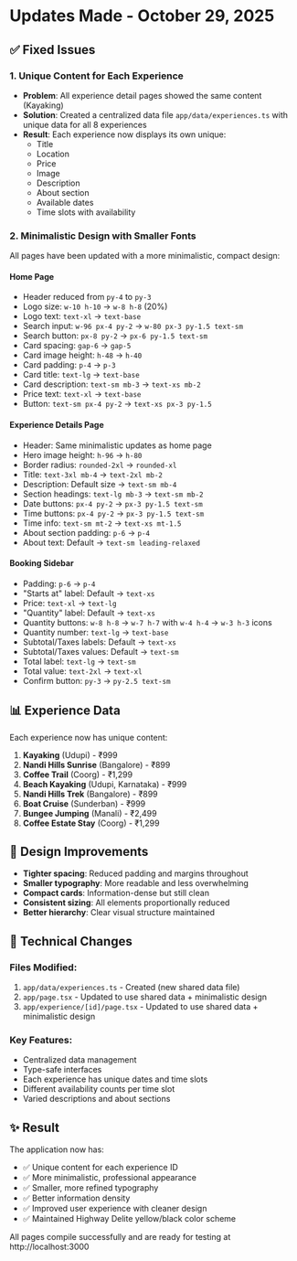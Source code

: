 # Updates Made - October 29, 2025

## ✅ Fixed Issues

### 1. **Unique Content for Each Experience**

- **Problem**: All experience detail pages showed the same content (Kayaking)
- **Solution**: Created a centralized data file `app/data/experiences.ts` with unique data for all 8 experiences
- **Result**: Each experience now displays its own unique:
  - Title
  - Location
  - Price
  - Image
  - Description
  - About section
  - Available dates
  - Time slots with availability

### 2. **Minimalistic Design with Smaller Fonts**

All pages have been updated with a more minimalistic, compact design:

#### **Home Page**

- Header reduced from `py-4` to `py-3`
- Logo size: `w-10 h-10` → `w-8 h-8` (20%)
- Logo text: `text-xl` → `text-base`
- Search input: `w-96 px-4 py-2` → `w-80 px-3 py-1.5 text-sm`
- Search button: `px-8 py-2` → `px-6 py-1.5 text-sm`
- Card spacing: `gap-6` → `gap-5`
- Card image height: `h-48` → `h-40`
- Card padding: `p-4` → `p-3`
- Card title: `text-lg` → `text-base`
- Card description: `text-sm mb-3` → `text-xs mb-2`
- Price text: `text-xl` → `text-base`
- Button: `text-sm px-4 py-2` → `text-xs px-3 py-1.5`

#### **Experience Details Page**

- Header: Same minimalistic updates as home page
- Hero image height: `h-96` → `h-80`
- Border radius: `rounded-2xl` → `rounded-xl`
- Title: `text-3xl mb-4` → `text-2xl mb-2`
- Description: Default size → `text-sm mb-4`
- Section headings: `text-lg mb-3` → `text-sm mb-2`
- Date buttons: `px-4 py-2` → `px-3 py-1.5 text-sm`
- Time buttons: `px-4 py-2` → `px-3 py-1.5 text-sm`
- Time info: `text-sm mt-2` → `text-xs mt-1.5`
- About section padding: `p-6` → `p-4`
- About text: Default → `text-sm leading-relaxed`

#### **Booking Sidebar**

- Padding: `p-6` → `p-4`
- "Starts at" label: Default → `text-xs`
- Price: `text-xl` → `text-lg`
- "Quantity" label: Default → `text-xs`
- Quantity buttons: `w-8 h-8` → `w-7 h-7` with `w-4 h-4` → `w-3 h-3` icons
- Quantity number: `text-lg` → `text-base`
- Subtotal/Taxes labels: Default → `text-xs`
- Subtotal/Taxes values: Default → `text-sm`
- Total label: `text-lg` → `text-sm`
- Total value: `text-2xl` → `text-xl`
- Confirm button: `py-3` → `py-2.5 text-sm`

## 📊 Experience Data

Each experience now has unique content:

1. **Kayaking** (Udupi) - ₹999
2. **Nandi Hills Sunrise** (Bangalore) - ₹899
3. **Coffee Trail** (Coorg) - ₹1,299
4. **Beach Kayaking** (Udupi, Karnataka) - ₹999
5. **Nandi Hills Trek** (Bangalore) - ₹899
6. **Boat Cruise** (Sunderban) - ₹999
7. **Bungee Jumping** (Manali) - ₹2,499
8. **Coffee Estate Stay** (Coorg) - ₹1,299

## 🎨 Design Improvements

- **Tighter spacing**: Reduced padding and margins throughout
- **Smaller typography**: More readable and less overwhelming
- **Compact cards**: Information-dense but still clean
- **Consistent sizing**: All elements proportionally reduced
- **Better hierarchy**: Clear visual structure maintained

## 🚀 Technical Changes

### Files Modified:

1. `app/data/experiences.ts` - Created (new shared data file)
2. `app/page.tsx` - Updated to use shared data + minimalistic design
3. `app/experience/[id]/page.tsx` - Updated to use shared data + minimalistic design

### Key Features:

- Centralized data management
- Type-safe interfaces
- Each experience has unique dates and time slots
- Different availability counts per time slot
- Varied descriptions and about sections

## ✨ Result

The application now has:

- ✅ Unique content for each experience ID
- ✅ More minimalistic, professional appearance
- ✅ Smaller, more refined typography
- ✅ Better information density
- ✅ Improved user experience with cleaner design
- ✅ Maintained Highway Delite yellow/black color scheme

All pages compile successfully and are ready for testing at http://localhost:3000
